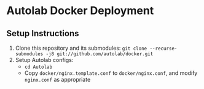 # Autolab Docker Deployment

## Setup Instructions
1. Clone this repository and its submodules: `git clone --recurse-submodules -j8 git://github.com/autolab/docker.git`
2. Setup Autolab configs:
    - `cd Autolab`
    - Copy `docker/nginx.template.conf` to `docker/nginx.conf`, and modify `nginx.conf` as appropriate
  
